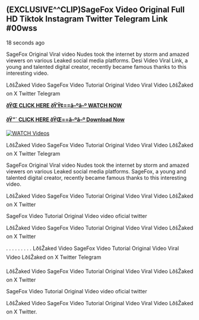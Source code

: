 ## (EXCLUSIVE^^CLIP)SageFox Video Original Full HD Tiktok Instagram Twitter Telegram Link #00wss

18 seconds ago

SageFox Original Viral video Nudes took the internet by storm and amazed viewers on various Leaked social media platforms. Desi Video Viral Link, a young and talented digital creator, recently became famous thanks to this interesting video.

LðšŽaked Video SageFox Video Tutorial Original Video Viral Video LðšŽaked on X Twitter Telegram

**[ðŸŒ CLICK HERE ðŸŸ¢==â–ºâ–º WATCH NOW](https://clips-mediaa.blogspot.com/2025/02/video-viral-download.html)**

**[ðŸ”´ CLICK HERE ðŸŒ==â–ºâ–º Download Now](https://clips-mediaa.blogspot.com/2025/02/video-viral-download.html)**

[![WATCH Videos](https://i.imgur.com/dJHk4Zq.gif)](https://clips-mediaa.blogspot.com/2025/02/video-viral-download.html)

LðšŽaked Video SageFox Video Tutorial Original Video Viral Video LðšŽaked on X Twitter Telegram

SageFox Original Viral video Nudes took the internet by storm and amazed viewers on various Leaked social media platforms. SageFox, a young and talented digital creator, recently became famous thanks to this interesting video.

LðšŽaked Video SageFox Video Tutorial Original Video Viral Video LðšŽaked on X Twitter

SageFox Video Tutorial Original Video video oficial twitter

LðšŽaked Video SageFox Video Tutorial Original Video Viral Video LðšŽaked on X Twitter

. . . . . . . . . LðšŽaked Video SageFox Video Tutorial Original Video Viral Video LðšŽaked on X Twitter Telegram

LðšŽaked Video SageFox Video Tutorial Original Video Viral Video LðšŽaked on X Twitter

SageFox Video Tutorial Original Video video oficial twitter

LðšŽaked Video SageFox Video Tutorial Original Video Viral Video LðšŽaked on X Twitter.